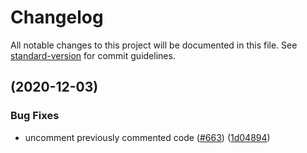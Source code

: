 # Changelog

All notable changes to this project will be documented in this file. See [standard-version](https://github.com/conventional-changelog/standard-version) for commit guidelines.

## [](https://github.com/hoprnet/hoprnet/compare/v1.55.0...v) (2020-12-03)


### Bug Fixes

* uncomment previously commented code ([#663](https://github.com/hoprnet/hoprnet/issues/663)) ([1d04894](https://github.com/hoprnet/hoprnet/commit/1d0489418658654a4589cb81be27fbb0af96e20d))
